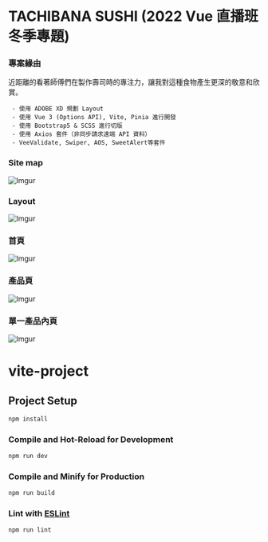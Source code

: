 # TACHIBANA SUSHI (2022 Vue 直播班冬季專題)
### 專案緣由
近距離的看著師傅們在製作壽司時的專注力，讓我對這種食物產生更深的敬意和欣賞。
```
 - 使用 ADOBE XD 規劃 Layout
 - 使用 Vue 3 (Options API), Vite, Pinia 進行開發
 - 使用 Bootstrap5 & SCSS 進行切版
 - 使用 Axios 套件（非同步請求遠端 API 資料）
 - VeeValidate, Swiper, AOS, SweetAlert等套件
```
### Site map
![Imgur](https://i.imgur.com/UHu0A0i.png)

### Layout
![Imgur](https://i.imgur.com/vvSKCmT.png)
### 首頁
![Imgur](https://i.imgur.com/5bvdATX.png)
### 產品頁
![Imgur](https://i.imgur.com/JArunCv.png)
### 單一產品內頁
![Imgur](https://i.imgur.com/NLwwt9M.png)

# vite-project

## Project Setup

```sh
npm install
```

### Compile and Hot-Reload for Development

```sh
npm run dev
```

### Compile and Minify for Production

```sh
npm run build
```

### Lint with [ESLint](https://eslint.org/)

```sh
npm run lint
```

